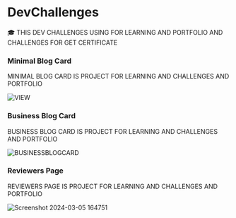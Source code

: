 # DevChallenges
🎓 THIS DEV CHALLENGES USING FOR LEARNING AND PORTFOLIO AND CHALLENGES FOR GET CERTIFICATE

### Minimal Blog Card

MINIMAL BLOG CARD IS PROJECT FOR LEARNING AND CHALLENGES AND PORTFOLIO

![VIEW](https://github.com/DevChalaam/mdFile/assets/124075393/0c5cf85d-ed27-48d1-b558-7bf91574df1a)

### Business Blog Card
BUSINESS BLOG CARD IS PROJECT FOR LEARNING AND CHALLENGES AND PORTFOLIO

![BUSINESSBLOGCARD](https://github.com/DevChalaam/mdFile/assets/124075393/373d4910-33a7-4a74-b736-c7318e2c37a0)

### Reviewers Page
REVIEWERS PAGE IS PROJECT FOR LEARNING AND CHALLENGES AND PORTFOLIO

![Screenshot 2024-03-05 164751](https://github.com/DevChalaam/push-project-repository/assets/124075393/30c114b3-108a-406a-93b0-392e19a02ba3)
